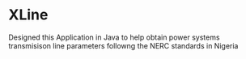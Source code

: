# XLine
Designed this Application in Java to help obtain power systems transmisison line parameters followng the NERC standards in Nigeria
